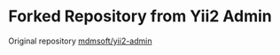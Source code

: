 Forked Repository from Yii2 Admin
======================

Original repository [mdmsoft/yii2-admin](https://github.com/mdmsoft/yii2-admin)